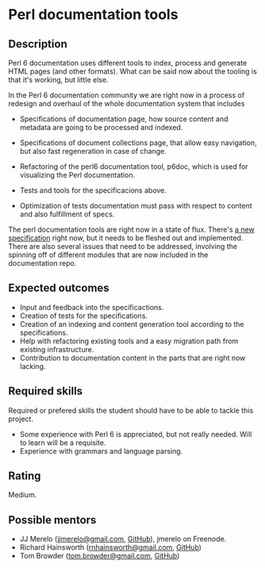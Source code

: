 Perl documentation tools
========================

Description
-----------

Perl 6 documentation uses different tools to index, process and
generate HTML pages (and other formats). What can be said now about
the tooling is that it's working, but little else.

In the Perl 6 documentation community we are right now in a process of
redesign and overhaul of the whole documentation system that includes

* Specifications of documentation page, how source content and
  metadata are going to be processed and indexed.
  
* Specifications of document collections page, that allow easy
  navigation, but also fast regeneration in case of change.
  
* Refactoring of the perl6 documentation tool, p6doc, which is used
  for visualizing the Perl documentation.
  
* Tests and tools for the specificacions above.

* Optimization of tests documentation must pass with respect to
  content and also fulfillment of specs.

The perl documentation tools are right now in a state of flux. There's
[a new specification](https://github.com/perl6/doc/wiki/Document-file-specification) right
now, but it needs to be fleshed out and implemented. There are also
several issues that need to be addressed, involving the spinning off
of different modules that are now included in the documentation repo.


Expected outcomes
-----------------

* Input and feedback into the specificactions.
* Creation of tests for the specifications.
* Creation of an indexing and content generation tool according to the
  specifications.
* Help with refactoring existing tools and a easy migration path from
  existing infrastructure.
* Contribution to documentation content in the parts that are right
  now lacking.


Required skills
---------------

Required or prefered skills the student should have to be able to
tackle this project.

* Some experience with Perl 6 is appreciated, but not really
  needed. Will to learn will be a requisite.
* Experience with grammars and language parsing.


Rating
------

Medium.


Possible mentors
----------------

- JJ Merelo (jjmerelo@gmail.com, [GitHub](https://github.com/JJ)),
  jmerelo on Freenode.
- Richard Hainsworth (rnhainsworth@gmail.com, [GitHub](https://github.com/finanalyst))
- Tom Browder (tom.browder@gmail.com, [GitHub](https://github.com/tbrowder))


